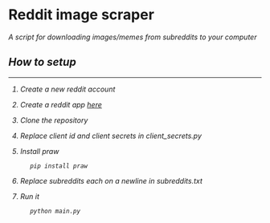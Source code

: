 # Reddit image scraper
<i>A script for downloading images/memes from subreddits to your computer<i>

## How to setup
- - -
1. Create a new reddit account

2. Create a reddit app [here](https://www.reddit.com/prefs/apps)

3. Clone the repository

4. Replace client id and client secrets in client_secrets.py

5. Install praw

```
      pip install praw
```

6. Replace subreddits each on a newline in subreddits.txt

7. Run it

```
      python main.py
```



